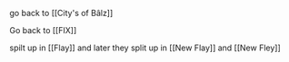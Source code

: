 go back to [[City's of Bâlz]]

Go back to [[FIX]]

spilt up in [[Flay]] and later they split up in [[New Flay]] and [[New Fley]]
